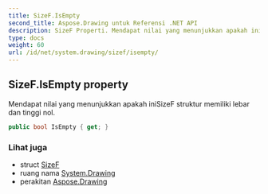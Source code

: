 ```yaml
---
title: SizeF.IsEmpty
second_title: Aspose.Drawing untuk Referensi .NET API
description: SizeF Properti. Mendapat nilai yang menunjukkan apakah iniSizeF struktur memiliki lebar dan tinggi nol.
type: docs
weight: 60
url: /id/net/system.drawing/sizef/isempty/
---
```

## SizeF.IsEmpty property

Mendapat nilai yang menunjukkan apakah iniSizeF struktur memiliki lebar dan tinggi nol.

```csharp
public bool IsEmpty { get; }
```

### Lihat juga

* struct [SizeF](../)
* ruang nama [System.Drawing](../../sizef/)
* perakitan [Aspose.Drawing](../../../)


